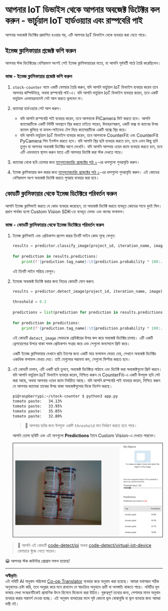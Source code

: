 <!--
CO_OP_TRANSLATOR_METADATA:
{
  "original_hash": "a3fdfec1d1e2cb645ea11c2930b51299",
  "translation_date": "2025-08-27T09:48:52+00:00",
  "source_file": "5-retail/lessons/2-check-stock-device/single-board-computer-object-detector.md",
  "language_code": "bn"
}
-->
# আপনার IoT ডিভাইস থেকে আপনার অবজেক্ট ডিটেক্টর কল করুন - ভার্চুয়াল IoT হার্ডওয়্যার এবং রাস্পবেরি পাই

আপনার অবজেক্ট ডিটেক্টর প্রকাশিত হওয়ার পর, এটি আপনার IoT ডিভাইস থেকে ব্যবহার করা যেতে পারে।

## ইমেজ ক্লাসিফায়ার প্রজেক্ট কপি করুন

আপনার স্টক ডিটেক্টরের বেশিরভাগ অংশই সেই ইমেজ ক্লাসিফায়ারের মতো, যা আপনি পূর্ববর্তী পাঠে তৈরি করেছিলেন।

### কাজ - ইমেজ ক্লাসিফায়ার প্রজেক্ট কপি করুন

1. `stock-counter` নামে একটি ফোল্ডার তৈরি করুন, যদি আপনি ভার্চুয়াল IoT ডিভাইস ব্যবহার করেন তবে আপনার কম্পিউটারে, অথবা রাস্পবেরি পাই-এ। যদি আপনি ভার্চুয়াল IoT ডিভাইস ব্যবহার করেন, তবে একটি ভার্চুয়াল এনভায়রনমেন্ট সেট আপ করতে ভুলবেন না।

1. ক্যামেরা হার্ডওয়্যার সেট আপ করুন।

    * যদি আপনি রাস্পবেরি পাই ব্যবহার করেন, তবে আপনাকে PiCamera ফিট করতে হবে। আপনি ক্যামেরাটিকে একটি নির্দিষ্ট অবস্থানে স্থির করতে চাইতে পারেন, উদাহরণস্বরূপ, একটি বাক্স বা ক্যানের উপর ক্যাবল ঝুলিয়ে বা ডাবল-সাইডেড টেপ দিয়ে ক্যামেরাটিকে একটি বাক্সে স্থির করে।
    * যদি আপনি ভার্চুয়াল IoT ডিভাইস ব্যবহার করেন, তবে আপনাকে CounterFit এবং CounterFit PyCamera শিম ইনস্টল করতে হবে। যদি আপনি স্থির ছবি ব্যবহার করতে চান, তবে এমন কিছু ছবি তুলুন যা আপনার অবজেক্ট ডিটেক্টর আগে দেখেনি। যদি আপনি আপনার ওয়েব ক্যাম ব্যবহার করতে চান, তবে এটি এমনভাবে স্থাপন করুন যাতে এটি আপনার ডিটেক্ট করা স্টক দেখতে পারে।

1. ক্যামেরা থেকে ছবি তোলার জন্য [ম্যানুফ্যাকচারিং প্রজেক্টের পাঠ ২](../../../4-manufacturing/lessons/2-check-fruit-from-device/README.md#task---capture-an-image-using-an-iot-device)-এর ধাপগুলো পুনরাবৃত্তি করুন।

1. ইমেজ ক্লাসিফায়ার কল করার জন্য [ম্যানুফ্যাকচারিং প্রজেক্টের পাঠ ২](../../../4-manufacturing/lessons/2-check-fruit-from-device/README.md#task---classify-images-from-your-iot-device)-এর ধাপগুলো পুনরাবৃত্তি করুন। এই কোডের বেশিরভাগ অংশ অবজেক্ট ডিটেক্ট করতে পুনরায় ব্যবহার করা হবে।

## কোডটি ক্লাসিফায়ার থেকে ইমেজ ডিটেক্টরে পরিবর্তন করুন

আপনি ইমেজ ক্লাসিফাই করতে যে কোড ব্যবহার করেছেন, তা অবজেক্ট ডিটেক্ট করতে ব্যবহৃত কোডের সাথে খুবই মিল। প্রধান পার্থক্য হলো Custom Vision SDK-তে ব্যবহৃত মেথড এবং কলের ফলাফল।

### কাজ - কোডটি ক্লাসিফায়ার থেকে ইমেজ ডিটেক্টরে পরিবর্তন করুন

1. ইমেজ ক্লাসিফাই এবং প্রেডিকশন প্রসেস করার তিনটি লাইন কোড মুছে ফেলুন:

    ```python
    results = predictor.classify_image(project_id, iteration_name, image)
    
    for prediction in results.predictions:
        print(f'{prediction.tag_name}:\t{prediction.probability * 100:.2f}%')
    ```

    এই তিনটি লাইন সরিয়ে ফেলুন।

1. ইমেজে অবজেক্ট ডিটেক্ট করার জন্য নিচের কোডটি যোগ করুন:

    ```python
    results = predictor.detect_image(project_id, iteration_name, image)

    threshold = 0.3
    
    predictions = list(prediction for prediction in results.predictions if prediction.probability > threshold)
    
    for prediction in predictions:
        print(f'{prediction.tag_name}:\t{prediction.probability * 100:.2f}%')
    ```

    এই কোডটি `detect_image` মেথডকে প্রেডিক্টরের উপর কল করে অবজেক্ট ডিটেক্টর চালায়। এটি একটি থ্রেশহোল্ডের উপরে থাকা সমস্ত প্রেডিকশন সংগ্রহ করে এবং সেগুলো কনসোলে প্রিন্ট করে।

    একটি ইমেজ ক্লাসিফায়ার যেখানে প্রতি ট্যাগের জন্য একটি মাত্র ফলাফল ফেরত দেয়, সেখানে অবজেক্ট ডিটেক্টর একাধিক ফলাফল ফেরত দেয়। তাই যেগুলোর সম্ভাবনা কম, সেগুলো ফিল্টার করতে হবে।

1. এই কোডটি চালান, এটি একটি ছবি তুলবে, অবজেক্ট ডিটেক্টরে পাঠাবে এবং ডিটেক্ট করা অবজেক্টগুলো প্রিন্ট করবে। যদি আপনি ভার্চুয়াল IoT ডিভাইস ব্যবহার করেন, নিশ্চিত করুন যে CounterFit-এ একটি উপযুক্ত ছবি সেট করা আছে, অথবা আপনার ওয়েব ক্যাম নির্বাচিত আছে। যদি আপনি রাস্পবেরি পাই ব্যবহার করেন, নিশ্চিত করুন যে আপনার ক্যামেরা তাকের উপর থাকা অবজেক্টগুলোর দিকে নির্দেশ করছে।

    ```output
    pi@raspberrypi:~/stock-counter $ python3 app.py 
    tomato paste:   34.13%
    tomato paste:   33.95%
    tomato paste:   35.05%
    tomato paste:   32.80%
    ```

    > 💁 আপনার ছবির জন্য উপযুক্ত একটি `threshold` মান নির্ধারণ করতে হতে পারে।

    আপনি তোলা ছবিটি এবং এই মানগুলো **Predictions** ট্যাবে Custom Vision-এ দেখতে পারবেন।

    ![তাকের উপর ৪টি টমেটো পেস্টের ক্যান এবং ৪টি ডিটেকশনের জন্য ৩৫.৮%, ৩৩.৫%, ২৫.৭% এবং ১৬.৬% প্রেডিকশন](../../../../../translated_images/custom-vision-stock-prediction.942266ab1bcca3410ecdf23643b9f5f570cfab2345235074e24c51f285777613.bn.png)

> 💁 আপনি এই কোডটি [code-detect/pi](../../../../../5-retail/lessons/2-check-stock-device/code-detect/pi) অথবা [code-detect/virtual-iot-device](../../../../../5-retail/lessons/2-check-stock-device/code-detect/virtual-iot-device) ফোল্ডারে খুঁজে পেতে পারেন।

😀 আপনার স্টক কাউন্টার প্রোগ্রাম সফল হয়েছে!

---

**অস্বীকৃতি**:  
এই নথিটি AI অনুবাদ পরিষেবা [Co-op Translator](https://github.com/Azure/co-op-translator) ব্যবহার করে অনুবাদ করা হয়েছে। আমরা যথাসম্ভব সঠিক অনুবাদের চেষ্টা করি, তবে অনুগ্রহ করে মনে রাখবেন যে স্বয়ংক্রিয় অনুবাদে ত্রুটি বা অসঙ্গতি থাকতে পারে। নথিটির মূল ভাষায় লেখা সংস্করণটিকেই প্রামাণিক উৎস হিসেবে বিবেচনা করা উচিত। গুরুত্বপূর্ণ তথ্যের জন্য, পেশাদার মানব অনুবাদ ব্যবহার করার পরামর্শ দেওয়া হচ্ছে। এই অনুবাদ ব্যবহারের ফলে সৃষ্ট কোনো ভুল বোঝাবুঝি বা ভুল ব্যাখ্যার জন্য আমরা দায়ী নই।